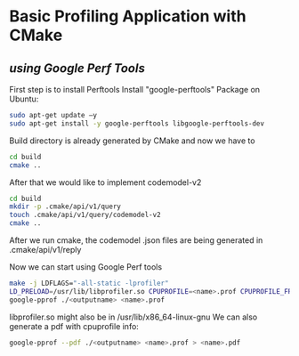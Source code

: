 # Basic Profiling Application with CMake
## _using Google Perf Tools_


First step is to install Perftools
Install "google-perftools" Package on Ubuntu:
```sh
sudo apt-get update –y
sudo apt-get install -y google-perftools libgoogle-perftools-dev
```
Build directory is already generated by CMake and now we have to
```sh
cd build
cmake ..
```

After that we would like to implement codemodel-v2
```sh
cd build
mkdir -p .cmake/api/v1/query
touch .cmake/api/v1/query/codemodel-v2
cmake ..
```
After we run cmake, the codemodel .json files are being generated in .cmake/api/v1/reply

Now we can start using Google Perf tools
```sh
make -j LDFLAGS="-all-static -lprofiler"
LD_PRELOAD=/usr/lib/libprofiler.so CPUPROFILE=<name>.prof CPUPROFILE_FREQUENCY=100000 ./<outputname>
google-pprof ./<outputname> <name>.prof
```
libprofiler.so might also be in /usr/lib/x86_64-linux-gnu
We can also generate a pdf with cpuprofile info:
```sh
google-pprof --pdf ./<outputname> <name>.prof > <name>.pdf
```